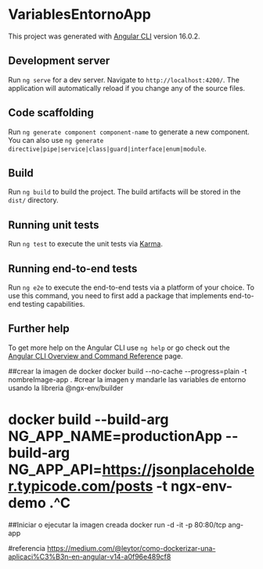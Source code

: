 # VariablesEntornoApp

This project was generated with [Angular CLI](https://github.com/angular/angular-cli) version 16.0.2.

## Development server

Run `ng serve` for a dev server. Navigate to `http://localhost:4200/`. The application will automatically reload if you change any of the source files.

## Code scaffolding

Run `ng generate component component-name` to generate a new component. You can also use `ng generate directive|pipe|service|class|guard|interface|enum|module`.

## Build

Run `ng build` to build the project. The build artifacts will be stored in the `dist/` directory.

## Running unit tests

Run `ng test` to execute the unit tests via [Karma](https://karma-runner.github.io).

## Running end-to-end tests

Run `ng e2e` to execute the end-to-end tests via a platform of your choice. To use this command, you need to first add a package that implements end-to-end testing capabilities.

## Further help

To get more help on the Angular CLI use `ng help` or go check out the [Angular CLI Overview and Command Reference](https://angular.io/cli) page.

##crear la imagen de docker
docker build --no-cache --progress=plain -t nombreImage-app .
#crear la imagen y mandarle las variables de entorno usando la libreria @ngx-env/builder
# docker build --build-arg NG_APP_NAME=productionApp --build-arg NG_APP_API=https://jsonplaceholder.typicode.com/posts -t ngx-env-demo .^C
##Iniciar o ejecutar la imagen creada
docker run -d -it -p 80:80/tcp ang-app

#referencia https://medium.com/@leytor/como-dockerizar-una-aplicaci%C3%B3n-en-angular-v14-a0f96e489cf8
